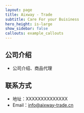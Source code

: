 ```yaml
---
layout: page
title: Aixway - Trade
subtitle: Care For your Buisiness
hero_height: is-large
show_sidebar: false
callouts: example_callouts
---
```

## 公司介绍
- 公司介绍、商品代理
## 联系方式
- 地址：XXXXXXXXXXXXXX
- Email：info@aixway-trade.cn
<!---## Welcome to GitHub Pages

You can use the [editor on GitHub](https://github.com/Aixway/AixwayTradePages/edit/gh-pages/index.md) to maintain and preview the content for your website in Markdown files.

Whenever you commit to this repository, GitHub Pages will run [Jekyll](https://jekyllrb.com/) to rebuild the pages in your site, from the content in your Markdown files.

### Markdown

Markdown is a lightweight and easy-to-use syntax for styling your writing. It includes conventions for

```markdown
Syntax highlighted code block

# Header 1
## Header 2
### Header 3

- Bulleted
- List

1. Numbered
2. List

**Bold** and _Italic_ and `Code` text

[Link](url) and ![Image](src)
```

For more details see [GitHub Flavored Markdown](https://guides.github.com/features/mastering-markdown/).

### Jekyll Themes

Your Pages site will use the layout and styles from the Jekyll theme you have selected in your [repository settings](https://github.com/Aixway/AixwayTradePages/settings/pages). The name of this theme is saved in the Jekyll `_config.yml` configuration file.

### Support or Contact

Having trouble with Pages? Check out our [documentation](https://docs.github.com/categories/github-pages-basics/) or [contact support](https://support.github.com/contact) and we’ll help you sort it out.
--->
